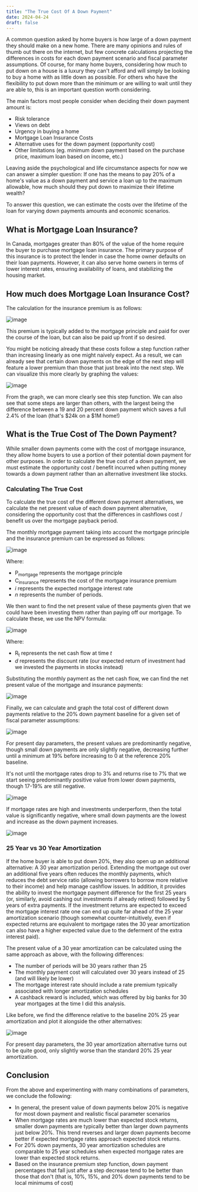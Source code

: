 ```yaml
---
title: "The True Cost Of A Down Payment"
date: 2024-04-24
draft: false
---
```

A common question asked by home buyers is how large of a down payment they should make on a new home. There are many opinions and rules of thumb out there on the internet, but few concrete calculations projecting the differences in costs for each down payment scenario and fiscal parameter assumptions. Of course, for many home buyers, considering how much to put down on a house is a luxury they can't afford and will simply be looking to buy a home with as little down as possible. For others who have the flexibility to put down more than the minimum or are willing to wait until they are able to, this is an important question worth considering.

The main factors most people consider when deciding their down payment amount is:  
- Risk tolerance  
- Views on debt  
- Urgency in buying a home  
- Mortgage Loan Insurance Costs  
- Alternative uses for the down payment (opportunity cost)
- Other limitations (eg. minimum down payment based on the purchase price, maximum loan based on income, etc.)  

Leaving aside the psychological and life circumstance aspects for now we can answer a simpler question: If one has the means to pay 20% of a home's value as a down payment and service a loan up to the maximum allowable, how much should they put down to maximize their lifetime wealth? 

To answer this question, we can estimate the costs over the lifetime of the loan for varying down payments amounts and economic scenarios. 
## What is Mortgage Loan Insurance?

In Canada, mortgages greater than 80% of the value of the home require the buyer to purchase mortgage loan insurance. The primary purpose of this insurance is to protect the lender in case the home owner defaults on their loan payments. However, it can also serve home owners in terms of lower interest rates, ensuring availability of loans, and stabilizing the housing market.
## How much does Mortgage Loan Insurance Cost?

The calculation for the insurance premium is as follows:

![image](images/Pasted_image_20240418092554.png)

This premium is typically added to the mortgage principle and paid for over the course of the loan, but can also be paid up front if so desired. 

You might be noticing already that these costs follow a step function rather than increasing linearly as one might naively expect. As a result, we can already see that certain down payments on the edge of the next step will feature a lower premium than those that just break into the next step. We can visualize this more clearly by graphing the values:

![image](images/Pasted_image_20240418092606.png)

From the graph, we can more clearly see this step function. We can also see that some steps are larger than others, with the largest being the difference between a 19 and 20 percent down payment which saves a full 2.4% of the loan (that's $24k on a $1M home!)
## What is the True Cost of The Down Payment?

While smaller down payments come with the cost of mortgage insurance, they allow home buyers to use a portion of their potential down payment for other purposes. In order to calculate the true cost of a down payment, we must estimate the opportunity cost / benefit incurred when putting money towards a down payment rather than an alternative investment like stocks.
### Calculating The True Cost

To calculate the true cost of the different down payment alternatives, we calculate the net present value of each down payment alternative, considering the opportunity cost that the differences in cashflows cost / benefit us over the mortgage payback period.

The monthly mortgage payment taking into account the mortgage principle and the insurance premium can be expressed as follows:

![image](images/Pasted_image_20240418092621.png)

Where:
- P<sub>mortgage</sub> represents the mortgage principle
- C<sub>insurance</sub> represents the cost of the mortgage insurance premium
- _i_ represents the expected mortgage interest rate
- _n_ represents the number of periods.

We then want to find the net present value of these payments given that we could have been investing them rather than paying off our mortgage. To calculate these, we use the NPV formula:

![image](images/Pasted_image_20240418092646.png)

Where:
- R<sub>t</sub> represents the net cash flow at time _t_
- _d_ represents the discount rate (our expected return of investment had we invested the payments in stocks instead)

Substituting the monthly payment as the net cash flow, we can find the net present value of the mortgage and insurance payments:

![image](images/Pasted_image_20240424090935.png)

Finally, we can calculate and graph the total cost of different down payments relative to the 20% down payment baseline for a given set of fiscal parameter assumptions:  

![image](images/Pasted_image_20240418092734.png)

For present day parameters, the present values are predominantly negative, though small down payments are only slightly negative, decreasing further until a minimum at 19% before increasing to 0 at the reference 20% baseline. 

It's not until the mortgage rates drop to 3% and returns rise to 7% that we start seeing predominantly positive value from lower down payments, though 17-19% are still negative.

![image](images/Pasted_image_20240418092745.png)

If mortgage rates are high and investments underperform, then the total value is significantly negative, where small down payments are the lowest and increase as the down payment increases.

![image](images/Pasted_image_20240418092815.png)
### 25 Year vs 30 Year Amortization
If the home buyer is able to put down 20%, they also open up an additional alternative: A 30 year amortization period. Extending the mortgage out over an additional five years often reduces the monthly payments, which reduces the debt service ratio (allowing borrowers to borrow more relative to their income) and help manage cashflow issues. In addition, it provides the ability to invest the mortgage payment difference for the first 25 years (or, similarly, avoid cashing out investments if already retired) followed by 5 years of extra payments. If the investment returns are expected to exceed the mortgage interest rate one can end up quite far ahead of the 25 year amortization scenario (though somewhat counter-intuitively, even if expected returns are equivalent to mortgage rates the 30 year amortization can also have a higher expected value due to the deferment of the extra interest paid).

The present value of a 30 year amortization can be calculated using the same approach as above, with the following differences:
- The number of periods will be 30 years rather than 25
- The monthly payment cost will calculated over 30 years instead of 25 (and will likely be lower)
- The mortgage interest rate should include a rate premium typically associated with longer amortization schedules
- A cashback reward is included, which was offered by big banks for 30 year mortgages at the time I did this analysis. 

Like before, we find the difference relative to the baseline 20% 25 year amortization and plot it alongside the other alternatives:

![image](images/Pasted_image_20240418092844.png)

For present day parameters, the 30 year amortization alternative turns out to be quite good, only slightly worse than the standard 20% 25 year amortization.
## Conclusion
From the above and experimenting with many combinations of parameters, we conclude the following:
- In general, the present value of down payments below 20% is negative for most down payment and realistic fiscal parameter scenarios  
- When mortgage rates are much lower than expected stock returns, smaller down payments are typically better than larger down payments just below 20%. This trend reverses and larger down payments become better if expected mortgage rates approach expected stock returns.
- For 20% down payments, 30 year amortization schedules are comparable to 25 year schedules when expected mortgage rates are lower than expected stock returns. 
- Based on the insurance premium step function, down payment percentages that fall just after a step decrease tend to be better than those that don't (that is, 10%, 15%, and 20% down payments tend to be local minimums of cost)
